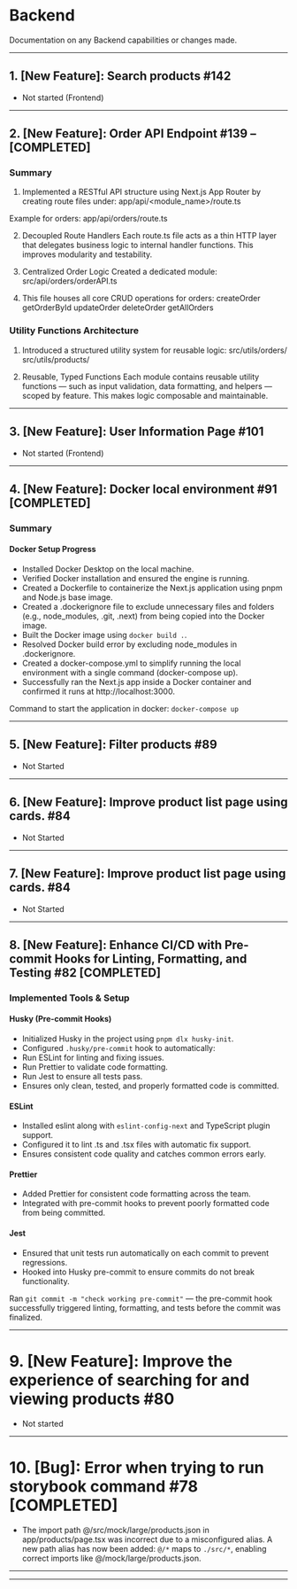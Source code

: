# Backend

Documentation on any Backend capabilities or changes made.

---

## 1. [New Feature]: Search products #142

- Not started (Frontend)

---

## 2. [New Feature]: Order API Endpoint #139 – [COMPLETED]

### Summary

1. Implemented a RESTful API structure using Next.js App Router by creating route files under: app/api/<module_name>/route.ts

Example for orders:
app/api/orders/route.ts

2. Decoupled Route Handlers
   Each route.ts file acts as a thin HTTP layer that delegates business logic to internal handler functions. This improves modularity and testability.

3. Centralized Order Logic
   Created a dedicated module: src/api/orders/orderAPI.ts

4. This file houses all core CRUD operations for orders:
   createOrder
   getOrderById
   updateOrder
   deleteOrder
   getAllOrders

### Utility Functions Architecture

1. Introduced a structured utility system for reusable logic:
   src/utils/orders/
   src/utils/products/

2. Reusable, Typed Functions
   Each module contains reusable utility functions — such as input validation, data formatting, and helpers — scoped by feature. This makes logic composable and maintainable.

---

## 3. [New Feature]: User Information Page #101

- Not started (Frontend)

---

## 4. [New Feature]: Docker local environment #91 [COMPLETED]

### Summary

#### Docker Setup Progress

- Installed Docker Desktop on the local machine.
- Verified Docker installation and ensured the engine is running.
- Created a Dockerfile to containerize the Next.js application using pnpm and Node.js base image.
- Created a .dockerignore file to exclude unnecessary files and folders (e.g., node_modules, .git, .next) from being copied into the Docker image.
- Built the Docker image using `docker build .`.
- Resolved Docker build error by excluding node_modules in .dockerignore.
- Created a docker-compose.yml to simplify running the local environment with a single command (docker-compose up).
- Successfully ran the Next.js app inside a Docker container and confirmed it runs at http://localhost:3000.

Command to start the application in docker: `docker-compose up`

---

## 5. [New Feature]: Filter products #89

- Not Started

---

## 6. [New Feature]: Improve product list page using cards. #84

- Not Started

---

## 7. [New Feature]: Improve product list page using cards. #84

- Not Started

---

## 8. [New Feature]: Enhance CI/CD with Pre-commit Hooks for Linting, Formatting, and Testing #82 [COMPLETED]

### Implemented Tools & Setup

#### Husky (Pre-commit Hooks)

- Initialized Husky in the project using `pnpm dlx husky-init`.
- Configured `.husky/pre-commit` hook to automatically:
- Run ESLint for linting and fixing issues.
- Run Prettier to validate code formatting.
- Run Jest to ensure all tests pass.
- Ensures only clean, tested, and properly formatted code is committed.

#### ESLint

- Installed eslint along with `eslint-config-next` and TypeScript plugin support.
- Configured it to lint .ts and .tsx files with automatic fix support.
- Ensures consistent code quality and catches common errors early.

#### Prettier

- Added Prettier for consistent code formatting across the team.
- Integrated with pre-commit hooks to prevent poorly formatted code from being committed.

#### Jest

- Ensured that unit tests run automatically on each commit to prevent regressions.
- Hooked into Husky pre-commit to ensure commits do not break functionality.

Ran `git commit -m "check working pre-commit"` — the pre-commit hook successfully triggered linting, formatting, and tests before the commit was finalized.

---

# 9. [New Feature]: Improve the experience of searching for and viewing products #80

- Not started

---

# 10. [Bug]: Error when trying to run storybook command #78 [COMPLETED]

 - The import path @/src/mock/large/products.json in app/products/page.tsx was incorrect due to a misconfigured alias. A new path alias has now been added: `@/*` maps to `./src/*`, enabling correct imports like @/mock/large/products.json.

---



---